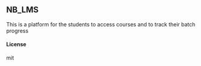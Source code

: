## NB_LMS

This is a platform for the students to access courses and to track their batch progress

#### License

mit